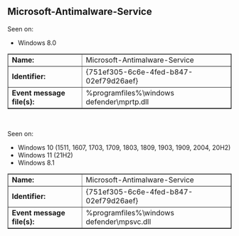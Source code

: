 ## Microsoft-Antimalware-Service

Seen on:
* Windows 8.0

<table border="1" class="docutils">
  <tbody>
    <tr>
      <td><b>Name:</b></td>
      <td>Microsoft-Antimalware-Service</td>
    </tr>
    <tr>
      <td><b>Identifier:</b></td>
      <td>{751ef305-6c6e-4fed-b847-02ef79d26aef}</td>
    </tr>
    <tr>
      <td><b>Event message file(s):</b></td>
      <td>%programfiles%\windows defender\mprtp.dll</td>
    </tr>
  </tbody>
</table>

&nbsp;

Seen on:
* Windows 10 (1511, 1607, 1703, 1709, 1803, 1809, 1903, 1909, 2004, 20H2)
* Windows 11 (21H2)
* Windows 8.1

<table border="1" class="docutils">
  <tbody>
    <tr>
      <td><b>Name:</b></td>
      <td>Microsoft-Antimalware-Service</td>
    </tr>
    <tr>
      <td><b>Identifier:</b></td>
      <td>{751ef305-6c6e-4fed-b847-02ef79d26aef}</td>
    </tr>
    <tr>
      <td><b>Event message file(s):</b></td>
      <td>%programfiles%\windows defender\mpsvc.dll</td>
    </tr>
  </tbody>
</table>

&nbsp;

